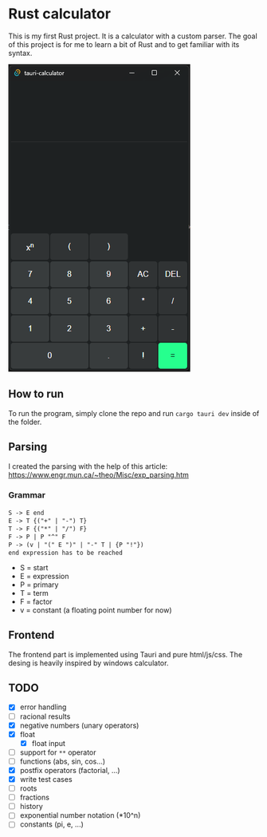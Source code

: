 # Rust calculator
This is my first Rust project. It is a calculator with a custom parser. The goal of this project is for me to learn a bit of Rust and to get familiar with its syntax. 

![screenshot of the calculator's frontend](screenshot.png)

## How to run
To run the program, simply clone the repo and run `cargo tauri dev` inside of the folder. 

## Parsing
I created the parsing with the help of this article: https://www.engr.mun.ca/~theo/Misc/exp_parsing.htm
### Grammar
```
S -> E end
E -> T {("+" | "-") T}
T -> F {("*" | "/") F}
F -> P | P "^" F
P -> (v | "(" E ")" | "-" T | {P "!"})
end expression has to be reached
```
- S = start
- E = expression
- P = primary
- T = term
- F = factor
- v = constant (a floating point number for now)

## Frontend
The frontend part is implemented using Tauri and pure html/js/css. The desing is heavily inspired by windows calculator. 

## TODO
- [x] error handling 
- [ ] racional results
- [x] negative numbers (unary operators)
- [x] float
	- [x] float input
- [ ] support for `**` operator
- [ ] functions (abs, sin, cos...)
- [x] postfix operators (factorial, ...)
- [x] write test cases
- [ ] roots
- [ ] fractions
- [ ] history
- [ ] exponential number notation (\*10^n)
- [ ] constants (pi, e, ...)